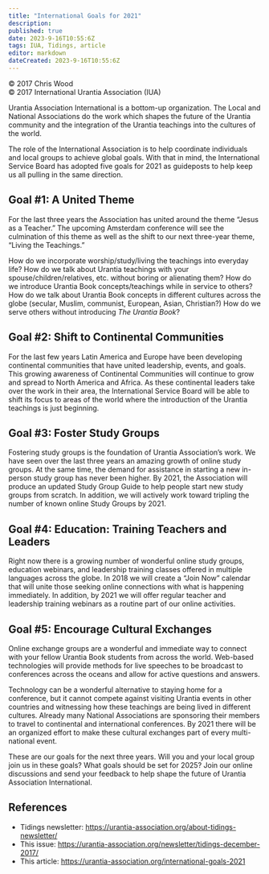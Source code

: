 ```yaml
---
title: "International Goals for 2021"
description: 
published: true
date: 2023-9-16T10:55:6Z
tags: IUA, Tidings, article
editor: markdown
dateCreated: 2023-9-16T10:55:6Z
---
```


<p class="v-card v-sheet theme--light gray lighten-3 px-2">© 2017 Chris Wood<br>© 2017 International Urantia Association (IUA)</p>

Urantia Association International is a bottom-up organization. The Local and National Associations do the work which shapes the future of the Urantia community and the integration of the Urantia teachings into the cultures of the world.

The role of the International Association is to help coordinate individuals and local groups to achieve global goals. With that in mind, the International Service Board has adopted five goals for 2021 as guideposts to help keep us all pulling in the same direction.

## Goal #1: A United Theme

For the last three years the Association has united around the theme “Jesus as a Teacher.” The upcoming Amsterdam conference will see the culmination of this theme as well as the shift to our next three-year theme, “Living the Teachings.”

How do we incorporate worship/study/living the teachings into everyday life? How do we talk about Urantia teachings with your spouse/children/relatives, etc. without boring or alienating them? How do we introduce Urantia Book concepts/teachings while in service to others? How do we talk about Urantia Book concepts in different cultures across the globe (secular, Muslim, communist, European, Asian, Christian?) How do we serve others without introducing _The Urantia Book_?

## Goal #2: Shift to Continental Communities

For the last few years Latin America and Europe have been developing continental communities that have united leadership, events, and goals. This growing awareness of Continental Communities will continue to grow and spread to North America and Africa. As these continental leaders take over the work in their area, the International Service Board will be able to shift its focus to areas of the world where the introduction of the Urantia teachings is just beginning.

## Goal #3: Foster Study Groups

Fostering study groups is the foundation of Urantia Association’s work. We have seen over the last three years an amazing growth of online study groups. At the same time, the demand for assistance in starting a new in-person study group has never been higher. By 2021, the Association will produce an updated Study Group Guide to help people start new study groups from scratch. In addition, we will actively work toward tripling the number of known online Study Groups by 2021.

## Goal #4: Education: Training Teachers and Leaders

Right now there is a growing number of wonderful online study groups, education webinars, and leadership training classes offered in multiple languages across the globe. In 2018 we will create a “Join Now” calendar that will unite those seeking online connections with what is happening immediately. In addition, by 2021 we will offer regular teacher and leadership training webinars as a routine part of our online activities.

## Goal #5: Encourage Cultural Exchanges

Online exchange groups are a wonderful and immediate way to connect with your fellow Urantia Book students from across the world. Web-based technologies will provide methods for live speeches to be broadcast to conferences across the oceans and allow for active questions and answers.

Technology can be a wonderful alternative to staying home for a conference, but it cannot compete against visiting Urantia events in other countries and witnessing how these teachings are being lived in different cultures. Already many National Associations are sponsoring their members to travel to continental and international conferences. By 2021 there will be an organized effort to make these cultural exchanges part of every multi-national event.

These are our goals for the next three years. Will you and your local group join us in these goals? What goals should be set for 2025? Join our online discussions and send your feedback to help shape the future of Urantia Association International.

## References

- Tidings newsletter: https://urantia-association.org/about-tidings-newsletter/
- This issue: https://urantia-association.org/newsletter/tidings-december-2017/
- This article: https://urantia-association.org/international-goals-2021
